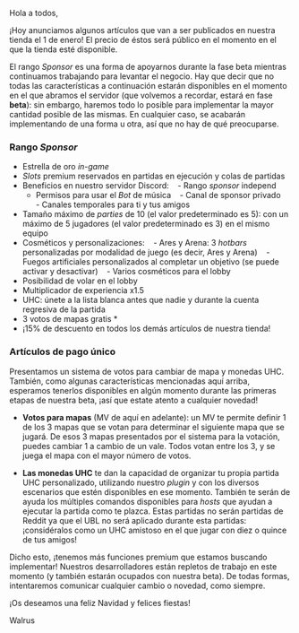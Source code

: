 Hola a todos,

¡Hoy anunciamos algunos artículos que van a ser publicados en nuestra tienda el 1 de enero! El precio de éstos será público en el momento en el que la tienda esté disponible.

El rango _Sponsor_ es una forma de apoyarnos durante la fase beta mientras continuamos trabajando para levantar el negocio. Hay que decir que no todas las características a continuación estarán disponibles en el momento en el que abramos el servidor (que volvemos a recordar, estará en fase **beta**): sin embargo, haremos todo lo posible para implementar la mayor cantidad posible de las mismas. En cualquier caso, se acabarán implementando de una forma u otra, así que no hay de qué preocuparse.

### **Rango _Sponsor_**

- Estrella de oro _in-game_
- _Slots_ premium reservados en partidas en ejecución y colas de partidas
- Beneficios en nuestro servidor Discord:
     - Rango _sponsor_ independ
  - Permisos para usar el _Bot_ de música
       - Canal de sponsor privado
       - Canales temporales para ti y tus amigos
- Tamaño máximo de _parties_ de 10 (el valor predeterminado es 5): con un máximo de 5 jugadores (el valor predeterminado es 3) en el mismo equipo
- Cosméticos y personalizaciones:
     - Ares y Arena: 3 _hotbars_ personalizadas por modalidad de juego (es decir, Ares y Arena)
     - Fuegos artificiales personalizados al completar un objetivo (se puede activar y desactivar)
     - Varios cosméticos para el lobby
- Posibilidad de volar en el lobby
- Multiplicador de experiencia x1.5
- UHC: únete a la lista blanca antes que nadie y durante la cuenta regresiva de la partida
- 3 votos de mapas gratis \*
- ¡15% de descuento en todos los demás artículos de nuestra tienda!

### **Artículos de pago único**

Presentamos un sistema de votos para cambiar de mapa y monedas UHC. También, como algunas características mencionadas aquí arriba, esperamos tenerlos disponibles en algún momento durante las primeras etapas de nuestra beta, ¡así que estate atento a cualquier novedad!

- **Votos para mapas** (MV de aquí en adelante): un MV te permite definir 1 de los 3 mapas que se votan para determinar el siguiente mapa que se jugará. De esos 3 mapas presentados por el sistema para la votación, puedes cambiar 1 a cambio de un vale. Todos votan entre los 3, y se juega el mapa con el mayor número de votos.

- **Las monedas UHC** te dan la capacidad de organizar tu propia partida UHC personalizado, utilizando nuestro _plugin_ y con los diversos escenarios que estén disponibles en ese momento. También te serán de ayuda los múltiples comandos disponibles para _hosts_ que ayudan a ejecutar la partida como te plazca. Estas partidas no serán partidas de Reddit ya que el UBL no será aplicado durante esta partidas: ¡considéralos como un UHC amistoso en el que jugar con diez o quince de tus amigos!

Dicho esto, ¡tenemos más funciones premium que estamos buscando implementar! Nuestros desarrolladores están repletos de trabajo en este momento (y también estarán ocupados con nuestra beta). De todas formas, intentaremos comunicar cualquier cambio o novedad, como siempre.

¡Os deseamos una feliz Navidad y felices fiestas!

Walrus
